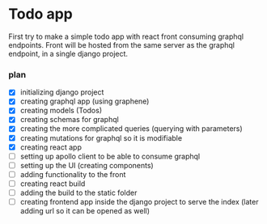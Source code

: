 # Todo app

First try to make a simple todo app with react front consuming graphql endpoints.
Front will be hosted from the same server as the graphql endpoint, in a single django project.

### plan

* [x] initializing django project
* [x] creating graphql app (using graphene)
* [x] creating models (Todos)
* [x] creating schemas for graphql
* [x] creating the more complicated queries (querying with parameters)
* [x] creating mutations for graphql so it is modifiable
* [x] creating react app
* [ ] setting up apollo client to be able to consume graphql
* [ ] setting up the UI (creating components)
* [ ] adding functionality to the front
* [ ] creating react build 
* [ ] adding the build to the static folder
* [ ] creating frontend app inside the django project to serve the index (later adding url so it can be opened as well)